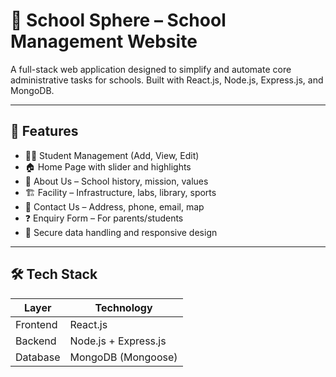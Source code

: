 # 🏫 School Sphere – School Management Website

A full-stack web application designed to simplify and automate core administrative tasks for schools. Built with React.js, Node.js, Express.js, and MongoDB.

---

## 📌 Features

- 🧑‍🎓 Student Management (Add, View, Edit)
- 🏠 Home Page with slider and highlights
- 📖 About Us – School history, mission, values
- 🏗️ Facility – Infrastructure, labs, library, sports
- 📍 Contact Us – Address, phone, email, map
- ❓ Enquiry Form – For parents/students
- 🔐 Secure data handling and responsive design

---

## 🛠️ Tech Stack

| Layer     | Technology         |
|-----------|--------------------|
| Frontend  | React.js           |
| Backend   | Node.js + Express.js |
| Database  | MongoDB (Mongoose) |


